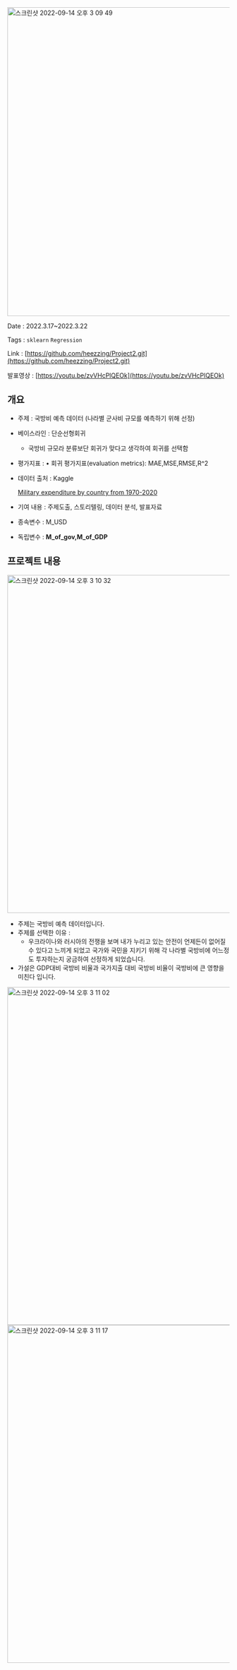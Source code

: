 <img width="700" alt="스크린샷 2022-09-14 오후 3 09 49" src="https://user-images.githubusercontent.com/97447841/190073314-b827ea68-d503-4b9c-b803-97aa514f3723.png">

Date : 2022.3.17~2022.3.22

Tags : `sklearn` `Regression` 

Link : [https://github.com/heezzing/Project2.git](https://github.com/heezzing/Project2.git) 

발표영상 : [https://youtu.be/zvVHcPlQEOk](https://youtu.be/zvVHcPlQEOk)

## 개요

- 주제 : 국방비 예측 데이터 (나라별 군사비 규모를 예측하기 위해 선정)
- 베이스라인 : 단순선형회귀
    - 국방비 규모라 분류보단 회귀가 맞다고 생각하여 회귀를 선택함
- 평가지표 : • 회귀 평가지표(evaluation metrics): MAE,MSE,RMSE,R^2
- 데이터 출처  :  Kaggle
    
    [Military expenditure by country from 1970-2020](https://www.kaggle.com/datasets/prasertk/military-expenditure-by-country-from-19702020)
    
- 기여 내용 : 주제도출, 스토리텔링, 데이터 분석, 발표자료
- 종속변수 : M_USD
- 독립변수 : **M_of_gov,M_of_GDP**

## 프로젝트 내용

<img width="766" alt="스크린샷 2022-09-14 오후 3 10 32" src="https://user-images.githubusercontent.com/97447841/190073426-c7936889-4d25-484c-a3b9-e1a9070bad9b.png">

- 주제는 국방비 예측 데이터입니다.
- 주제를 선택한 이유 :
    - 우크라이나와 러시아의 전쟁을 보며 내가 누리고 있는 안전이 언제든이 없어질 수 있다고 느끼게 되었고 국가와 국민을 지키기 위해 각 나라별 국방비에 어느정도 투자하는지 궁금하여 선정하게 되었습니다.
- 가설은 GDP대비 국방비 비율과 국가지출 대비  국방비 비율이 국방비에 큰 영향을 미친다 입니다.

<img width="766" alt="스크린샷 2022-09-14 오후 3 11 02" src="https://user-images.githubusercontent.com/97447841/190073503-5d090f7d-3d25-4252-8912-cd48de11daa6.png">
<img width="766" alt="스크린샷 2022-09-14 오후 3 11 17" src="https://user-images.githubusercontent.com/97447841/190073547-e5393153-12da-4ab3-8e14-72234a9dcdd5.png">
